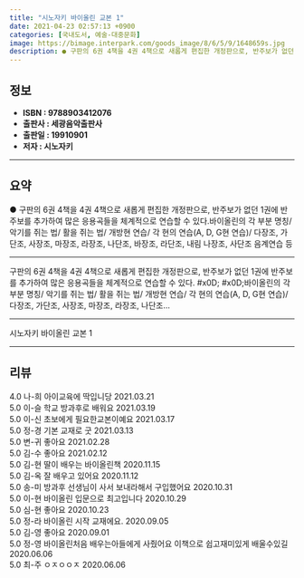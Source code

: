 ```yaml
---
title: "시노자키 바이올린 교본 1"
date: 2021-04-23 02:57:13 +0900
categories: [국내도서, 예술-대중문화]
image: https://bimage.interpark.com/goods_image/8/6/5/9/1648659s.jpg
description: ● 구판의 6권 4책을 4권 4책으로 새롭게 편집한 개정판으로, 반주보가 없던 1권에 반주보를 추가하여 많은 응용곡들을 체계적으로 연습할 수 있다.바이올린의 각 부분 명칭/ 악기를 쥐는 법/ 활을 쥐는 법/ 개방현 연습/ 각 현의 연습(A, D, G현 연습)/ 다장조, 가단조, 사장조
---
```


## **정보**

- **ISBN : 9788903412076**
- **출판사 : 세광음악출판사**
- **출판일 : 19910901**
- **저자 : 시노자키**

------



## **요약**

●  구판의 6권 4책을 4권 4책으로 새롭게 편집한 개정판으로, 반주보가 없던 1권에 반주보를 추가하여 많은 응용곡들을 체계적으로 연습할 수 있다.바이올린의 각 부분 명칭/ 악기를 쥐는 법/ 활을 쥐는 법/ 개방현 연습/ 각 현의 연습(A, D, G현 연습)/ 다장조, 가단조, 사장조, 마장조, 라장조, 나단조, 바장조, 라단조, 내림 나장조, 사단조 음계연습 등

------

구판의 6권 4책을 4권 4책으로 새롭게 편집한 개정판으로, 반주보가 없던 1권에 반주보를 추가하여 많은 응용곡들을 체계적으로 연습할 수 있다. #x0D; #x0D;바이올린의 각 부분 명칭/ 악기를 쥐는 법/ 활을 쥐는 법/ 개방현 연습/ 각 현의 연습(A, D, G현 연습)/ 다장조, 가단조, 사장조, 마장조, 라장조, 나단조... 

------


시노자키 바이올린 교본 1 

------


## **리뷰** 

4.0 나-희 아이교육에 딱입니당 2021.03.21 <br/>5.0 이-슬 학교 방과후로 배워요 2021.03.19 <br/>5.0 이-신 초보에게 필요한교본이예요 2021.03.17 <br/>5.0 정-경 기본 교재로 굿 2021.03.13 <br/>5.0 변-귀 좋아요 2021.02.28 <br/>5.0 김-수 좋아요 2021.02.12 <br/>5.0 김-현 딸이 배우는 바이올린책 2020.11.15 <br/>5.0 김-옥 잘 배우고 있어요 2020.11.12 <br/>5.0 송-미 방과후 선생님이 사서 보내라해서 구입했어요 2020.10.31 <br/>5.0 이-현 바이올린 입문으로 최고입니다 2020.10.29 <br/>5.0 심-현 좋아요 2020.10.23 <br/>5.0 정-라 바이올린  시작 교재에요. 2020.09.05 <br/>5.0 김-영 좋아요 2020.09.01 <br/>5.0 정-영 바이올린처음 배우는아들에게 사줬어요
이책으로 쉽고재미있게 배울수있길 2020.06.06 <br/>5.0 최-주 ㅇㅈㅇㅇㅈ 2020.06.06 <br/>